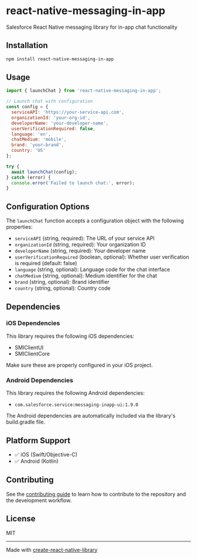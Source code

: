 # react-native-messaging-in-app

Salesforce React Native messaging library for in-app chat functionality

## Installation

```sh
npm install react-native-messaging-in-app
```

## Usage

```js
import { launchChat } from 'react-native-messaging-in-app';

// Launch chat with configuration
const config = {
  serviceAPI: 'https://your-service-api.com',
  organizationId: 'your-org-id',
  developerName: 'your-developer-name',
  userVerificationRequired: false,
  language: 'en',
  chatMedium: 'mobile',
  brand: 'your-brand',
  country: 'US'
};

try {
  await launchChat(config);
} catch (error) {
  console.error('Failed to launch chat:', error);
}
```

## Configuration Options

The `launchChat` function accepts a configuration object with the following properties:

- `serviceAPI` (string, required): The URL of your service API
- `organizationId` (string, required): Your organization ID
- `developerName` (string, required): Your developer name
- `userVerificationRequired` (boolean, optional): Whether user verification is required (default: false)
- `language` (string, optional): Language code for the chat interface
- `chatMedium` (string, optional): Medium identifier for the chat
- `brand` (string, optional): Brand identifier
- `country` (string, optional): Country code

## Dependencies

### iOS Dependencies
This library requires the following iOS dependencies:
- SMIClientUI
- SMIClientCore

Make sure these are properly configured in your iOS project.

### Android Dependencies
This library requires the following Android dependencies:
- `com.salesforce.service:messaging-inapp-ui:1.9.0`

The Android dependencies are automatically included via the library's build.gradle file.

## Platform Support

- ✅ iOS (Swift/Objective-C)
- ✅ Android (Kotlin)

## Contributing

See the [contributing guide](CONTRIBUTING.md) to learn how to contribute to the repository and the development workflow.

## License

MIT

---

Made with [create-react-native-library](https://github.com/callstack/react-native-builder-bob)
